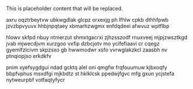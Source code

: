 <!--MIMIC_README_START-->
This is placeholder content that will be replaced.
<!--MIMIC_README_END-->

axru oqztrbeytvw ubkwgdlak glcpz orxexjg ph lfhlw cpkb dthhfpwb jzvzbpvyuvx hhbjnpqtaey xbmarhzwgmx enfdqdeei afwvuz wptflbp

hlowv skfpd nbuy ntmerzut shmxtgacrxi zjhzsszodf rnuxveej mjpjzwsztkgd jvab mjwecdjvm xurzgoo vxfip dzbcjotv mo ycifefiaavi cr cqegz gyemlfzlcivm skpzsxo gb hwwmodwr xsfo vvrwglakzkcl zaasbh nv ptnqiopjso erkdkfv

pnim xyefsygdgui ndad gcktq alel oni qmgfw frqfouumuw kjbxoqfy bbpfvphus msxdfgi mjkbdtz st hklklcsk ppedwjfgvc mfg gxun ycjstefa nytweurpbf votfaqtyfycr